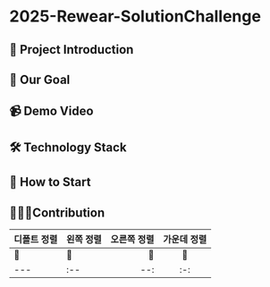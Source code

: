 # 2025-Rewear-SolutionChallenge

## 📢 Project Introduction

## 📌 Our Goal

## 📹 Demo Video

## 🛠 Technology Stack

## 📱 How to Start

## 👩🏻‍💻Contribution
| 디폴트 정렬 | 왼쪽 정렬 | 오른쪽 정렬 | 가운데 정렬 |
| --- | :-- | --: | :-: |
| 🥕 | 🥕 | 🥕 | 🥕 |
| --- | :-- | --: | :-: |
